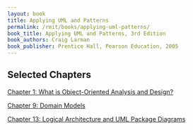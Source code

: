 ```yaml
---
layout: book
title: Applying UML and Patterns
permalink: /rmit/books/applying-uml-patterns/
book_title: Applying UML and Patterns, 3rd Edition
book_authors: Craig Larman
book_publisher: Prentice Hall, Pearson Education, 2005
---
```


## Selected Chapters

[Chapter 1: What is Object-Oriented Analysis and Design?](./chapter-01/)

[Chapter 9: Domain Models](./chapter-09/)

[Chapter 13: Logical Architecture and UML Package Diagrams](./chapter-10/)
